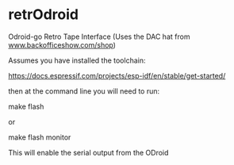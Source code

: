 # retrOdroid
Odroid-go Retro Tape Interface (Uses the DAC hat from www.backofficeshow.com/shop)

Assumes you have installed the toolchain:

https://docs.espressif.com/projects/esp-idf/en/stable/get-started/

then at the command line you will need to run:

make flash

or

make flash monitor

This will enable the serial output from the ODroid
